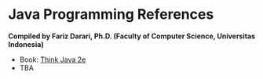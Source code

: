 # Java Programming References
**Compiled by Fariz Darari, Ph.D. (Faculty of Computer Science, Universitas Indonesia)**

- Book: [Think Java 2e](https://greenteapress.com/wp/think-java-2e/)
- TBA
